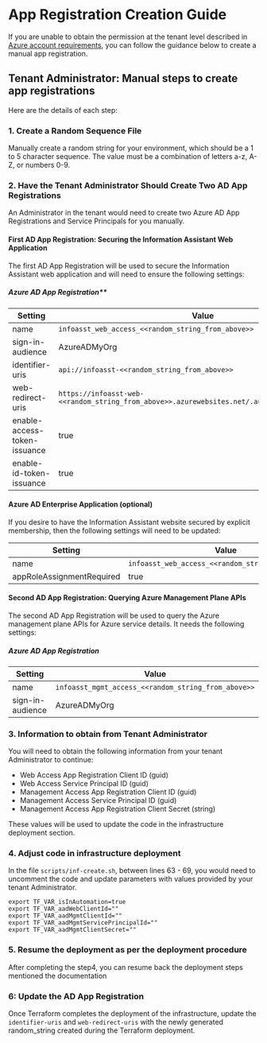 # App Registration Creation Guide

If you are unable to obtain the permission at the tenant level described in [Azure account requirements](https://github.com/microsoft/PubSec-Info-Assistant/tree/v1.0?tab=readme-ov-file#azure-account-requirements), you can follow the guidance below to create a manual app registration.

## Tenant Administrator: Manual steps to create app registrations

Here are the details of each step:

### 1. Create a Random Sequence File

Manually create a random string for your environment, which should be a 1 to 5 character sequence. The value must be a combination of letters a-z, A-Z, or numbers 0-9.

### 2. Have the Tenant Administrator Should Create Two AD App Registrations

An Administrator in the tenant would need to create two Azure AD App Registrations and Service Principals for you manually.

#### First AD App Registration: Securing the Information Assistant Web Application

The first AD App Registration will be used to secure the Information Assistant web application and will need to ensure the following settings:

##### Azure AD App Registration\*\*

| Setting                      | Value                                                                                          |
| ---------------------------- | ---------------------------------------------------------------------------------------------- |
| name                         | `infoasst_web_access_<<random_string_from_above>>`                                             |
| sign-in-audience             | AzureADMyOrg                                                                                   |
| identifier-uris              | `api://infoasst-<<random_string_from_above>>`                                                  |
| web-redirect-uris            | `https://infoasst-web-<<random_string_from_above>>.azurewebsites.net/.auth/login/aad/callback` |
| enable-access-token-issuance | true                                                                                           |
| enable-id-token-issuance     | true                                                                                           |

#### Azure AD Enterprise Application (optional)

If you desire to have the Information Assistant website secured by explicit membership, then the following settings will need to be updated:

| Setting                   | Value                                              |
| ------------------------- | -------------------------------------------------- |
| name                      | `infoasst_web_access_<<random_string_from_above>>` |
| appRoleAssignmentRequired | true                                               |

#### Second AD App Registration: Querying Azure Management Plane APIs

The second AD App Registration will be used to query the Azure management plane APIs for Azure service details. It needs the following settings:

##### Azure AD App Registration

| Setting          | Value                                               |
| ---------------- | --------------------------------------------------- |
| name             | `infoasst_mgmt_access_<<random_string_from_above>>` |
| sign-in-audience | AzureADMyOrg                                        |

### 3. Information to obtain from Tenant Administrator

You will need to obtain the following information from your tenant Administrator to continue:

- Web Access App Registration Client ID (guid)
- Web Access Service Principal ID (guid)
- Management Access App Registration Client ID (guid)
- Management Access Service Principal ID (guid)
- Management Access App Registration Client Secret (string)

These values will be used to update the code in the infrastructure deployment section.

### 4. Adjust code in infrastructure deployment

In the file `scripts/inf-create.sh`, between lines 63 - 69, you would need to uncomment the code and update parameters with values provided by your tenant Administrator.

```
export TF_VAR_isInAutomation=true
export TF_VAR_aadWebClientId=""
export TF_VAR_aadMgmtClientId=""
export TF_VAR_aadMgmtServicePrincipalId=""
export TF_VAR_aadMgmtClientSecret=""
```

### 5. Resume the deployment as per the deployment procedure

After completing the step4, you can resume back the deployment steps mentioned the documentation

### 6: Update the AD App Registration

Once Terraform completes the deployment of the infrastructure, update the `identifier-uris` and `web-redirect-uris` with the newly generated random_string created during the Terraform deployment.
